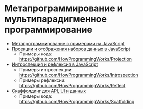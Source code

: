# Метапрограммирование и мультипарадигменное программирование

- [Метапрограммирование с примерами на JavaScript](https://youtu.be/Ed9onRv4G5Y)
- [Проекции и отображения наборов данных в JavaScript](https://youtu.be/lwJCq9inky8)
  - Примеры кода: https://github.com/HowProgrammingWorks/Projection
- [Интроспекция и рефлексия в JavaScript](https://youtu.be/yvW1PjUVeM0)
  - Примеры интроспекции: https://github.com/HowProgrammingWorks/Introspection
  - Примеры рефлексии: https://github.com/HowProgrammingWorks/Reflect
- [Скаффолдинг для API, UI и данных](https://youtu.be/lipkLQVqDd8)
  - Примеры кода: https://github.com/HowProgrammingWorks/Scaffolding
